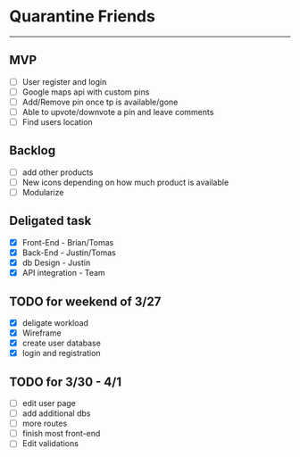 # Quarantine Friends
---
## MVP

* [ ] User register and login
* [ ] Google maps api with custom pins
* [ ] Add/Remove pin once tp is available/gone
* [ ] Able to upvote/downvote a pin and leave comments
* [ ] Find users location

## Backlog
* [ ] add other products
* [ ] New icons depending on how much product is available
* [ ] Modularize

## Deligated task
* [x] Front-End - Brian/Tomas 
* [x] Back-End - Justin/Tomas
* [x] db Design - Justin
* [x] API integration - Team

## TODO for weekend of 3/27
* [x] deligate workload
* [x] Wireframe
* [x] create user database
* [x] login and registration

## TODO for 3/30 - 4/1
* [ ] edit user page
* [ ] add additional dbs
* [ ] more routes 
* [ ] finish most front-end
* [ ] Edit validations
